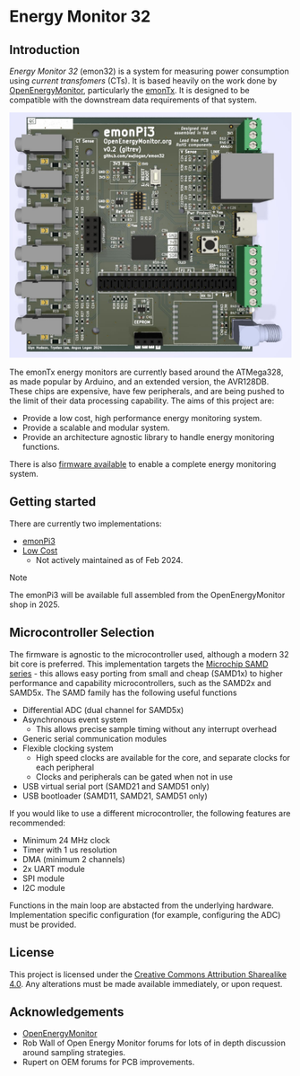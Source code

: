 # Energy Monitor 32

## Introduction

_Energy Monitor 32_ (emon32) is a system for measuring power consumption using _current transfomers_ (CTs). It is based heavily on the work done by [OpenEnergyMonitor](https://openenergymonitor.org), particularly the [emonTx](https://github.com/openenergymonitor/emontx4). It is designed to be compatible with the downstream data requirements of that system.

![emonPi3 v0.2 PCB rendering](./pi3-v0.2.jpg)

The emonTx energy monitors are currently based around the ATMega328, as made popular by Arduino, and an extended version, the AVR128DB. These chips are expensive, have few peripherals, and are being pushed to the limit of their data processing capability. The aims of this project are:

- Provide a low cost, high performance energy monitoring system.
- Provide a scalable and modular system.
- Provide an architecture agnostic library to handle energy monitoring functions.

There is also [firmware available](https://github.com/awjlogan/emon32-fw) to enable a complete energy monitoring system.

## Getting started

There are currently two implementations:

- [emonPi3](pcb/emonpi3/README.md)
- [Low Cost](pcb/lc/README.md)
  - Not actively maintained as of Feb 2024.

> [!NOTE]
> The emonPi3 will be available full assembled from the OpenEnergyMonitor shop in 2025.

## Microcontroller Selection

The firmware is agnostic to the microcontroller used, although a modern 32 bit core is preferred. This implementation targets the [Microchip SAMD series](https://www.microchip.com/en-us/products/microcontrollers-and-microprocessors/32-bit-mcus/sam-32-bit-mcus/sam-d) - this allows easy porting from small and cheap (SAMD1x) to higher performance and capability microcontrollers, such as the SAMD2x and SAMD5x. The SAMD family has the following useful functions

- Differential ADC (dual channel for SAMD5x)
- Asynchronous event system
  - This allows precise sample timing without any interrupt overhead
- Generic serial communication modules
- Flexible clocking system
  - High speed clocks are available for the core, and separate clocks for each peripheral
  - Clocks and peripherals can be gated when not in use
- USB virtual serial port (SAMD21 and SAMD51 only)
- USB bootloader (SAMD11, SAMD21, SAMD51 only)

If you would like to use a different microcontroller, the following features are recommended:

- Minimum 24 MHz clock
- Timer with 1 us resolution
- DMA (minimum 2 channels)
- 2x UART module
- SPI module
- I2C module

Functions in the main loop are abstacted from the underlying hardware. Implementation specific configuration (for example, configuring the ADC) must be provided.

## License

This project is licensed under the [Creative Commons Attribution Sharealike 4.0](https://creativecommons.org/licenses/by-sa/4.0/deed.en). Any alterations must be made available immediately, or upon request.

## Acknowledgements

- [OpenEnergyMonitor](https://openenergymonitor.org)
- Rob Wall of Open Energy Monitor forums for lots of in depth discussion around sampling strategies.
- Rupert on OEM forums for PCB improvements.
